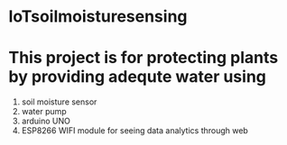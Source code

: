 # IoTsoilmoisturesensing
# This project is for protecting plants by providing adequte water using
1) soil moisture sensor 
2) water pump
3) arduino UNO 
4) ESP8266 WIFI module for seeing data analytics through web 
